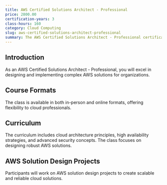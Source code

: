 ```yaml
---
title: AWS Certified Solutions Architect - Professional
price: 2800.00
certification-years: 3
class-hours: 160
category: Cloud Computing
slug: aws-certified-solutions-architect-professional
summary: The AWS Certified Solutions Architect - Professional certification is designed for professionals specializing in designing and implementing AWS-based solutions. This comprehensive class covers cloud architecture, high availability, and security. It equips candidates with the skills needed to design complex and scalable AWS solutions.
---
```


## Introduction

As an AWS Certified Solutions Architect - Professional, you will excel in designing and implementing complex AWS solutions for organizations.

## Course Formats

The class is available in both in-person and online formats, offering flexibility to cloud professionals.

## Curriculum

The curriculum includes cloud architecture principles, high availability strategies, and advanced security concepts. The class focuses on designing robust AWS solutions.

## AWS Solution Design Projects

Participants will work on AWS solution design projects to create scalable and reliable cloud solutions.

